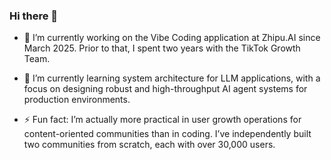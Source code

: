 ### Hi there 👋

- 🔭 I’m currently working on the Vibe Coding application at Zhipu.AI since March 2025. Prior to that, I spent two years with the TikTok Growth Team.

- 🌱 I’m currently learning system architecture for LLM applications, with a focus on designing robust and high-throughput AI agent systems for production environments.

- ⚡ Fun fact: I’m actually more practical in user growth operations for content-oriented communities than in coding. I’ve independently built two communities from scratch, each with over 30,000 users.

<!--
**dujiajun/dujiajun** is a ✨ _special_ ✨ repository because its `README.md` (this file) appears on your GitHub profile.

Here are some ideas to get you started:

- 🔭 I’m currently working on ...
- 🌱 I’m currently learning ...
- 👯 I’m looking to collaborate on ...
- 🤔 I’m looking for help with ...
- 💬 Ask me about ...
- 📫 How to reach me: ...
- 😄 Pronouns: ...
- ⚡ Fun fact: ...
-->
